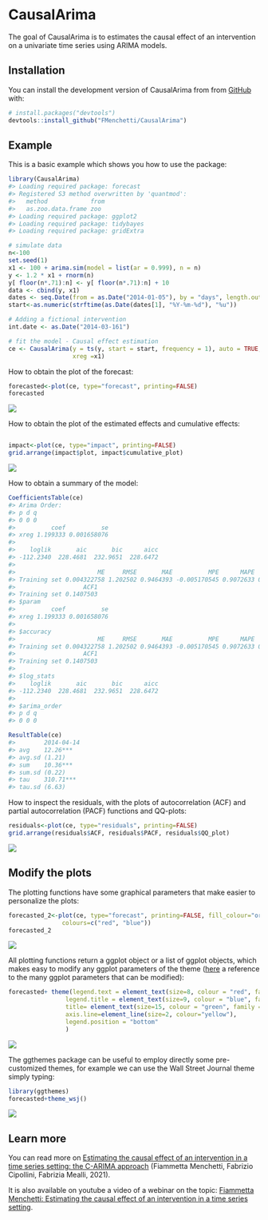 
<!-- README.md is generated from README.Rmd. Please edit that file -->

# CausalArima

<!-- badges: start -->

<!-- badges: end -->

The goal of CausalArima is to estimates the causal effect of an
intervention on a univariate time series using ARIMA models.

## Installation

<!-- You can install the released version of CausalArima from [CRAN](https://CRAN.R-project.org) with: -->

<!-- ``` r -->

<!-- install.packages("CausalArima") -->

<!-- ``` -->

You can install the development version of CausalArima from from
[GitHub](https://github.com/) with:

``` r
# install.packages("devtools")
devtools::install_github("FMenchetti/CausalArima")
```

## Example

This is a basic example which shows you how to use the package:

``` r
library(CausalArima)
#> Loading required package: forecast
#> Registered S3 method overwritten by 'quantmod':
#>   method            from
#>   as.zoo.data.frame zoo
#> Loading required package: ggplot2
#> Loading required package: tidybayes
#> Loading required package: gridExtra

# simulate data
n<-100
set.seed(1)
x1 <- 100 + arima.sim(model = list(ar = 0.999), n = n)
y <- 1.2 * x1 + rnorm(n)
y[ floor(n*.71):n] <- y[ floor(n*.71):n] + 10
data <- cbind(y, x1)
dates <- seq.Date(from = as.Date("2014-01-05"), by = "days", length.out = n)
start<-as.numeric(strftime(as.Date(dates[1], "%Y-%m-%d"), "%u"))

# Adding a fictional intervention
int.date <- as.Date("2014-03-161")

# fit the model - Causal effect estimation
ce <- CausalArima(y = ts(y, start = start, frequency = 1), auto = TRUE, ic = "aicc", dates = dates, int.date = int.date,
                  xreg =x1)
```

How to obtain the plot of the forecast:

``` r
forecasted<-plot(ce, type="forecast", printing=FALSE)
forecasted
```

![](man/figures/README-unnamed-chunk-2-1.png)<!-- -->

How to obtain the plot of the estimated effects and cumulative effects:

``` r

impact<-plot(ce, type="impact", printing=FALSE)
grid.arrange(impact$plot, impact$cumulative_plot)
```

![](man/figures/README-unnamed-chunk-3-1.png)<!-- -->

How to obtain a summary of the model:

``` r
CoefficientsTable(ce)
#> Arima Order:
#> p d q 
#> 0 0 0 
#>          coef          se
#> xreg 1.199333 0.001658076
#> 
#>    loglik       aic       bic      aicc 
#> -112.2340  228.4681  232.9651  228.6472 
#> 
#>                       ME     RMSE       MAE          MPE      MAPE      MASE
#> Training set 0.004322758 1.202502 0.9464393 -0.005170545 0.9072633 0.5734012
#>                   ACF1
#> Training set 0.1407503
#> $param
#>          coef          se
#> xreg 1.199333 0.001658076
#> 
#> $accuracy
#>                       ME     RMSE       MAE          MPE      MAPE      MASE
#> Training set 0.004322758 1.202502 0.9464393 -0.005170545 0.9072633 0.5734012
#>                   ACF1
#> Training set 0.1407503
#> 
#> $log_stats
#>    loglik       aic       bic      aicc 
#> -112.2340  228.4681  232.9651  228.6472 
#> 
#> $arima_order
#> p d q 
#> 0 0 0
```

``` r
ResultTable(ce)
#>        2014-04-14
#> avg    12.26***  
#> avg.sd (1.21)    
#> sum    10.36***  
#> sum.sd (0.22)    
#> tau    310.71*** 
#> tau.sd (6.63)
```

How to inspect the residuals, with the plots of autocorrelation (ACF)
and partial autocorrelation (PACF) functions and QQ-plots:

``` r
residuals<-plot(ce, type="residuals", printing=FALSE)
grid.arrange(residuals$ACF, residuals$PACF, residuals$QQ_plot)
```

![](man/figures/README-unnamed-chunk-6-1.png)<!-- -->

## Modify the plots

The plotting functions have some graphical parameters that make easier
to personalize the plots:

``` r
forecasted_2<-plot(ce, type="forecast", printing=FALSE, fill_colour="orange",
               colours=c("red", "blue"))
forecasted_2
```

![](man/figures/README-unnamed-chunk-7-1.png)<!-- -->

All plotting functions return a ggplot object or a list of ggplot
objects, which makes easy to modify any ggplot parameters of the theme
([here](https://ggplot2.tidyverse.org/reference/theme.html) a reference
to the many ggplot parameters that can be modified):

``` r
forecasted+ theme(legend.text = element_text(size=8, colour = "red", family ="mono"),
                legend.title = element_text(size=9, colour = "blue", family ="sans"),
                title= element_text(size=15, colour = "green", family ="serif"),
                axis.line=element_line(size=2, colour="yellow"),
                legend.position = "bottom"
                )
```

![](man/figures/README-unnamed-chunk-8-1.png)<!-- -->

The ggthemes package can be useful to employ directly some
pre-customized themes, for example we can use the Wall Street Journal
theme simply typing:

``` r
library(ggthemes)
forecasted+theme_wsj()
```

![](man/figures/README-unnamed-chunk-9-1.png)<!-- -->

## Learn more

You can read more on [Estimating the causal effect of an intervention in
a time series setting: the C-ARIMA
approach](https://arxiv.org/abs/2103.06740) (Fiammetta Menchetti,
Fabrizio Cipollini, Fabrizia Mealli, 2021).

It is also available on youtube a video of a webinar on the topic:
[Fiammetta Menchetti: Estimating the causal effect of an intervention in
a time series setting](https://www.youtube.com/watch?v=RjMEtv3C5S0).
